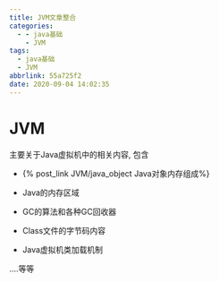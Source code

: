 ```yaml
---
title: JVM文章整合
categories:
  - - java基础
    - JVM
tags:
  - java基础
  - JVM
abbrlink: 55a725f2
date: 2020-09-04 14:02:35
---
```

# JVM

主要关于Java虚拟机中的相关内容, 包含

- {% post_link JVM/java_object Java对象内存组成%}

- Java的内存区域

- GC的算法和各种GC回收器

- Class文件的字节码内容

- Java虚拟机类加载机制

....等等